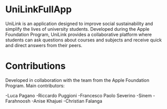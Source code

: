 # UniLinkFullApp

UniLink is an application designed to improve social sustainability and simplify the lives of university students. Developed during the Apple Foundation Program, UniLink provides a collaborative platform where students can ask questions about courses and subjects and receive quick and direct answers from their peers.

# Contributions
Developed in collaboration with the team from the Apple Foundation Program.
Main contributors:

-Luca Pagano
-Riccardo Puggioni
-Francesco Paolo Severino
-Sinem
-Farahnoosh
-Anise Khajuei
-Christian Falanga
